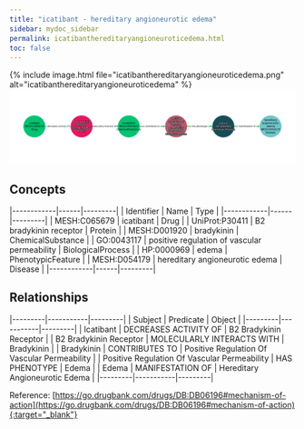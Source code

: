 ```yaml
---
title: "icatibant - hereditary angioneurotic edema"
sidebar: mydoc_sidebar
permalink: icatibanthereditaryangioneuroticedema.html
toc: false 
---
```


{% include image.html file="icatibanthereditaryangioneuroticedema.png" alt="icatibanthereditaryangioneuroticedema" %}![Path Visualization](/images/icatibanthereditaryangioneuroticedema.png)

## Concepts

|------------|------|---------|
| Identifier | Name | Type    |
|------------|------|---------|
| MESH:C065679 | icatibant | Drug |
| UniProt:P30411 | B2 bradykinin receptor | Protein |
| MESH:D001920 | bradykinin | ChemicalSubstance |
| GO:0043117 | positive regulation of vascular permeability | BiologicalProcess |
| HP:0000969 | edema | PhenotypicFeature |
| MESH:D054179 | hereditary angioneurotic edema | Disease |
|------------|------|---------|

## Relationships

|---------|-----------|---------|
| Subject | Predicate | Object  |
|---------|-----------|---------|
| Icatibant | DECREASES ACTIVITY OF | B2 Bradykinin Receptor |
| B2 Bradykinin Receptor | MOLECULARLY INTERACTS WITH | Bradykinin |
| Bradykinin | CONTRIBUTES TO | Positive Regulation Of Vascular Permeability |
| Positive Regulation Of Vascular Permeability | HAS PHENOTYPE | Edema |
| Edema | MANIFESTATION OF | Hereditary Angioneurotic Edema |
|---------|-----------|---------|

Reference: [https://go.drugbank.com/drugs/DB:DB06196#mechanism-of-action](https://go.drugbank.com/drugs/DB:DB06196#mechanism-of-action){:target="_blank"}